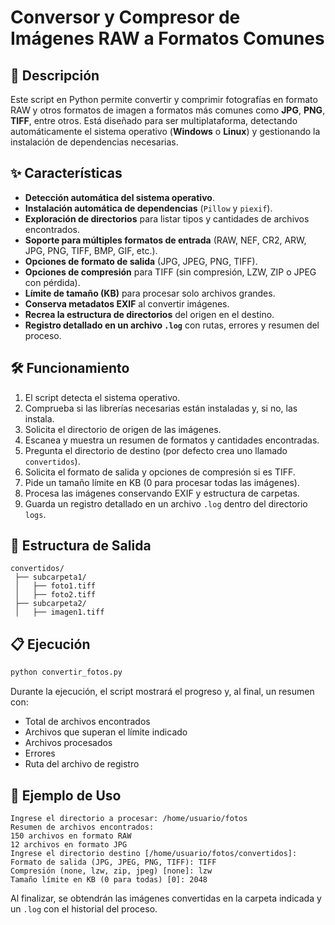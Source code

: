 # Conversor y Compresor de Imágenes RAW a Formatos Comunes

## 📌 Descripción

Este script en Python permite convertir y comprimir fotografías en formato RAW y otros formatos de imagen a formatos más comunes como **JPG**, **PNG**, **TIFF**, entre otros. Está diseñado para ser multiplataforma, detectando automáticamente el sistema operativo (**Windows** o **Linux**) y gestionando la instalación de dependencias necesarias.

## ✨ Características

- **Detección automática del sistema operativo**.
- **Instalación automática de dependencias** (`Pillow` y `piexif`).
- **Exploración de directorios** para listar tipos y cantidades de archivos encontrados.
- **Soporte para múltiples formatos de entrada** (RAW, NEF, CR2, ARW, JPG, PNG, TIFF, BMP, GIF, etc.).
- **Opciones de formato de salida** (JPG, JPEG, PNG, TIFF).
- **Opciones de compresión** para TIFF (sin compresión, LZW, ZIP o JPEG con pérdida).
- **Límite de tamaño (KB)** para procesar solo archivos grandes.
- **Conserva metadatos EXIF** al convertir imágenes.
- **Recrea la estructura de directorios** del origen en el destino.
- **Registro detallado en un archivo `.log`** con rutas, errores y resumen del proceso.

## 🛠️ Funcionamiento

1. El script detecta el sistema operativo.
2. Comprueba si las librerías necesarias están instaladas y, si no, las instala.
3. Solicita el directorio de origen de las imágenes.
4. Escanea y muestra un resumen de formatos y cantidades encontradas.
5. Pregunta el directorio de destino (por defecto crea uno llamado `convertidos`).
6. Solicita el formato de salida y opciones de compresión si es TIFF.
7. Pide un tamaño límite en KB (0 para procesar todas las imágenes).
8. Procesa las imágenes conservando EXIF y estructura de carpetas.
9. Guarda un registro detallado en un archivo `.log` dentro del directorio `logs`.

## 📂 Estructura de Salida

```
convertidos/
 ├── subcarpeta1/
 │   ├── foto1.tiff
 │   ├── foto2.tiff
 ├── subcarpeta2/
 │   ├── imagen1.tiff
```

## 📋 Ejecución

```bash
python convertir_fotos.py
```

Durante la ejecución, el script mostrará el progreso y, al final, un resumen con:

- Total de archivos encontrados
- Archivos que superan el límite indicado
- Archivos procesados
- Errores
- Ruta del archivo de registro

## 📄 Ejemplo de Uso

```
Ingrese el directorio a procesar: /home/usuario/fotos
Resumen de archivos encontrados:
150 archivos en formato RAW
12 archivos en formato JPG
Ingrese el directorio destino [/home/usuario/fotos/convertidos]:
Formato de salida (JPG, JPEG, PNG, TIFF): TIFF
Compresión (none, lzw, zip, jpeg) [none]: lzw
Tamaño límite en KB (0 para todas) [0]: 2048
```

Al finalizar, se obtendrán las imágenes convertidas en la carpeta indicada y un `.log` con el historial del proceso.
